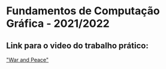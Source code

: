 # Fundamentos de Computação Gráfica - 2021/2022

## Link para o video do trabalho prático:

["War and Peace"](https://youtu.be/jsWYWH0gdyg)